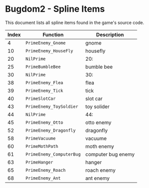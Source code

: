# Bugdom2 - Spline Items

This document lists all spline items found in the game's source code.

| Index | Function | Description |
|-------|----------|-------------|
| 4 | `PrimeEnemy_Gnome` | gnome |
| 10 | `PrimeEnemy_HouseFly` | housefly |
| 20 | `NilPrime` | 20: |
| 25 | `PrimeBumbleBee` | bumble bee |
| 30 | `NilPrime` | 30: |
| 38 | `PrimeEnemy_Flea` | flea |
| 39 | `PrimeEnemy_Tick` | tick |
| 40 | `PrimeSlotCar` | slot car |
| 43 | `PrimeEnemy_ToySoldier` | toy solider |
| 44 | `NilPrime` | 44: |
| 45 | `PrimeEnemy_Otto` | otto enemy |
| 52 | `PrimeEnemy_Dragonfly` | dragonfly |
| 58 | `PrimeVacuume` | vacuume |
| 60 | `PrimeMothPath` | moth enemy |
| 61 | `PrimeEnemy_ComputerBug` | computer bug enemy |
| 63 | `PrimeHanger` | hanger |
| 65 | `PrimeEnemy_Roach` | roach enemy |
| 68 | `PrimeEnemy_Ant` | ant enemy |
